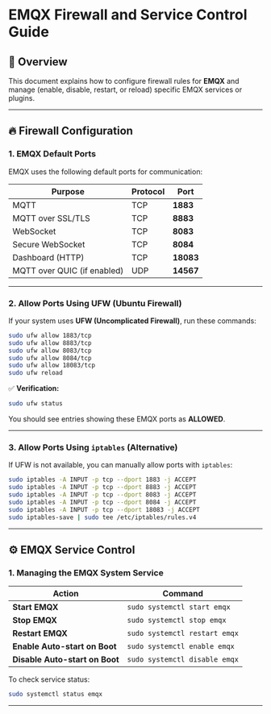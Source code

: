 

# EMQX Firewall and Service Control Guide

## 📘 Overview

This document explains how to configure firewall rules for **EMQX** and manage (enable, disable, restart, or reload) specific EMQX services or plugins.

---

## 🔥 Firewall Configuration

### 1. EMQX Default Ports

EMQX uses the following default ports for communication:

| Purpose                     | Protocol | Port      |
| --------------------------- | -------- | --------- |
| MQTT                        | TCP      | **1883**  |
| MQTT over SSL/TLS           | TCP      | **8883**  |
| WebSocket                   | TCP      | **8083**  |
| Secure WebSocket            | TCP      | **8084**  |
| Dashboard (HTTP)            | TCP      | **18083** |
| MQTT over QUIC (if enabled) | UDP      | **14567** |

---

### 2. Allow Ports Using UFW (Ubuntu Firewall)

If your system uses **UFW (Uncomplicated Firewall)**, run these commands:

```bash
sudo ufw allow 1883/tcp
sudo ufw allow 8883/tcp
sudo ufw allow 8083/tcp
sudo ufw allow 8084/tcp
sudo ufw allow 18083/tcp
sudo ufw reload
```

✅ **Verification:**

```bash
sudo ufw status
```

You should see entries showing these EMQX ports as **ALLOWED**.

---

### 3. Allow Ports Using `iptables` (Alternative)

If UFW is not available, you can manually allow ports with `iptables`:

```bash
sudo iptables -A INPUT -p tcp --dport 1883 -j ACCEPT
sudo iptables -A INPUT -p tcp --dport 8883 -j ACCEPT
sudo iptables -A INPUT -p tcp --dport 8083 -j ACCEPT
sudo iptables -A INPUT -p tcp --dport 8084 -j ACCEPT
sudo iptables -A INPUT -p tcp --dport 18083 -j ACCEPT
sudo iptables-save | sudo tee /etc/iptables/rules.v4
```

---

## ⚙️ EMQX Service Control

### 1. Managing the EMQX System Service

| Action                         | Command                       |
| ------------------------------ | ----------------------------- |
| **Start EMQX**                 | `sudo systemctl start emqx`   |
| **Stop EMQX**                  | `sudo systemctl stop emqx`    |
| **Restart EMQX**               | `sudo systemctl restart emqx` |
| **Enable Auto-start on Boot**  | `sudo systemctl enable emqx`  |
| **Disable Auto-start on Boot** | `sudo systemctl disable emqx` |

To check service status:

```bash
sudo systemctl status emqx
```

---
